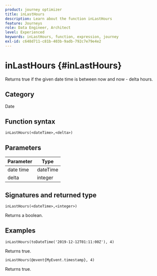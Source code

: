 ```yaml
---
product: journey optimizer
title: inLastHours
description: Learn about the function inLastHours
feature: Journeys
role: Data Engineer, Architect
level: Experienced
keywords: inLastHours, function, expression, journey
exl-id: c648d711-c81b-403b-9adb-792c7e79e4e2
---
```

# inLastHours {#inLastHours}

Returns true if the given date time is between now and now - delta hours. 

## Category

Date

## Function syntax

`inLastHours(<dateTime>,<delta>)`

## Parameters

| Parameter | Type             |
|-----------|------------------|
| date time | dateTime    |
| delta   | integer     |

## Signatures and returned type

`inLastHours(<dateTime>,<integer>)`

Returns a boolean.

## Examples

`inLastHours(toDateTime('2019-12-12T01:11:00Z'), 4)`

Returns true.

`inLastHours(@event{MyEvent.timestamp}, 4)`

Returns true.
